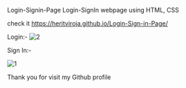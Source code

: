 Login-Signin-Page
Login-SignIn webpage using HTML, CSS



check it https://heritviroja.github.io/Login-Sign-in-Page/



Login:-
![2](https://github.com/heritviroja/Login-Sign-in-Page/assets/105600353/8d8cdc2e-58ef-441d-9d0b-81e5065e6e09)

Sign In:-

![1](https://github.com/heritviroja/Login-Sign-in-Page/assets/105600353/a4147518-1d01-434a-bae6-cfb7594a0c8e)


Thank you for visit my Github profile

